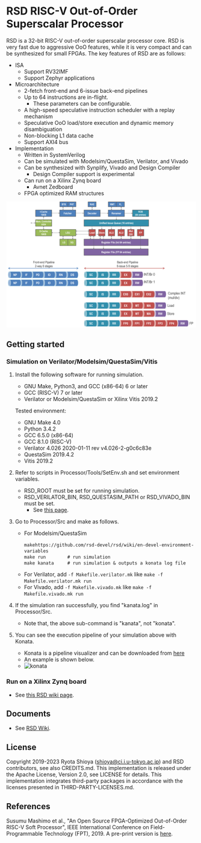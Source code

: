# RSD RISC-V Out-of-Order Superscalar Processor 

RSD is a 32-bit RISC-V out-of-order superscalar processor core.
RSD is very fast due to aggressive OoO features, while it is very compact and can be synthesized for small FPGAs. 
The key features of RSD are as follows:

* ISA
    * Support RV32IMF
    * Support Zephyr applications
* Microarchitecture
    * 2-fetch front-end and 6-issue back-end pipelines
    * Up to 64 instructions are in-flight.
        * These parameters can be configurable.
    * A high-speed speculative instruction scheduler with a replay mechanism
    * Speculative OoO load/store execution and dynamic memory disambiguation
    * Non-blocking L1 data cache
    * Support AXI4 bus
* Implementation
    * Written in SystemVerilog
    * Can be simulated with Modelsim/QuestaSim, Verilator, and Vivado
    * Can be synthesized with Synplify, Vivado and Design Compiler 
        * Design Compiler support is experimental
    * Can run on a Xilinx Zynq board  
        * Avnet Zedboard  
    * FPGA optimized RAM structures
 
![rsd](Docs/Images/rsd.png)


## Getting started 

### Simulation on Verilator/Modelsim/QuestaSim/Vitis

1.  Install the following software for running simulation.    
    * GNU Make, Python3, and GCC (x86-64) 6 or later
    * GCC (RISC-V) 7 or later
    * Verilator or Modelsim/QuestaSim or Xilinx Vitis 2019.2

    Tested environment:

    * GNU Make 4.0 
    * Python 3.4.2
    * GCC 6.5.0 (x86-64)
    * GCC 8.1.0 (RISC-V)
    * Verilator 4.026 2020-01-11 rev v4.026-2-g0c6c83e
    * QuestaSim 2019.4.2
    * Vitis 2019.2

2. Refer to scripts in Processor/Tools/SetEnv.sh and set environment variables.
    * RSD_ROOT must be set for running simulation.
    * RSD_VERILATOR_BIN, RSD_QUESTASIM_PATH or RSD_VIVADO_BIN must be set.
        * See [this page](https://github.com/rsd-devel/rsd/wiki/en-devel-environment-variables).

3. Go to Processor/Src and make as follows.
    * For Modelsim/QuestaSim
        ```
        makehttps://github.com/rsd-devel/rsd/wiki/en-devel-environment-variables
        make run        # run simulation
        make kanata     # run simulation & outputs a konata log file
        ```
    * For Verilator, add ```-f Makefile.verilator.mk``` like ```make -f Makefile.verilator.mk run```
    * For Vivado, add ```-f Makefile.vivado.mk``` like ```make -f Makefile.vivado.mk run```
        
4. If the simulation ran successfully, you find "kanata.log" in Processor/Src. 
    * Note that, the above sub-command is "kanata", not "konata".

5. You can see the execution pipeline of your simulation above with Konata.
    * Konata is a pipeline visualizer and can be downloaded from [here](https://github.com/shioyadan/Konata/releases) 
	* An example is shown below.
    * ![konata](Docs/Images/konata.gif)

### Run on a Xilinx Zynq board

* See [this RSD wiki page](https://github.com/rsd-devel/rsd/wiki/en-fpga-zynq-synth-for-linux).

## Documents

* See [RSD Wiki](https://github.com/rsd-devel/rsd/wiki).

## License

Copyright 2019-2023 Ryota Shioya (shioya@ci.i.u-tokyo.ac.jp) and RSD contributors, 
see also CREDITS.md. This implementation is released under the Apache License,
Version 2.0, see LICENSE for details. This implementation integrates third-party 
packages in accordance with the licenses presented in THIRD-PARTY-LICENSES.md.

## References

Susumu Mashimo et al., "An Open Source FPGA-Optimized Out-of-Order RISC-V Soft 
Processor", IEEE International Conference on Field-Programmable Technology (FPT), 2019. A pre-print version is [here](http://rsg.ci.i.u-tokyo.ac.jp/pdfs/Mashimo-FPT'19.pdf).

